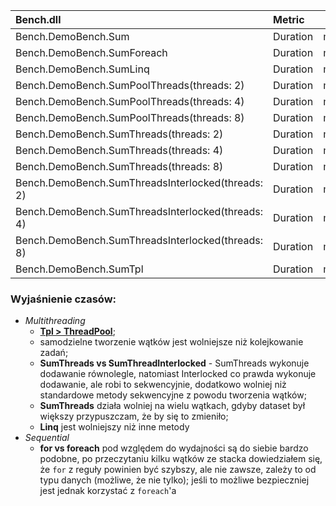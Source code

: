  Bench.dll                                         | Metric   | Unit | Iterations | Average | STDEV.S |     Min |     Max
:------------------------------------------------- |:-------- |:----:|:----------:| -------:| -------:| -------:| -------:
 Bench.DemoBench.Sum                               | Duration | msec |    1000    |   8.100 |   0.807 |   6.993 |  13.572
 Bench.DemoBench.SumForeach                        | Duration | msec |    1000    |   7.210 |   1.371 |   5.664 |  23.333
 Bench.DemoBench.SumLinq                           | Duration | msec |    186     |  53.953 |   3.322 |  50.052 |  76.196
 Bench.DemoBench.SumPoolThreads(threads: 2)        | Duration | msec |    1000    |   4.439 |   0.623 |   3.586 |  11.210
 Bench.DemoBench.SumPoolThreads(threads: 4)        | Duration | msec |    1000    |   3.742 |   1.298 |   1.929 |  14.347
 Bench.DemoBench.SumPoolThreads(threads: 8)        | Duration | msec |    1000    |   3.018 |   0.578 |   1.945 |  10.125
 Bench.DemoBench.SumThreads(threads: 2)            | Duration | msec |    1000    |   6.396 |   1.719 |   4.090 |  14.105
 Bench.DemoBench.SumThreads(threads: 4)            | Duration | msec |    1000    |   6.331 |   1.297 |   4.297 |  12.025
 Bench.DemoBench.SumThreads(threads: 8)            | Duration | msec |    1000    |   8.737 |  19.091 |   4.804 | 507.625
 Bench.DemoBench.SumThreadsInterlocked(threads: 2) | Duration | msec |     36     | 281.588 |  47.491 | 152.958 | 341.242
 Bench.DemoBench.SumThreadsInterlocked(threads: 4) | Duration | msec |     31     | 324.115 |  38.478 | 204.522 | 361.361
 Bench.DemoBench.SumThreadsInterlocked(threads: 8) | Duration | msec |     32     | 314.573 |  35.062 | 204.832 | 340.198
 Bench.DemoBench.SumTpl                            | Duration | msec |    1000    |   4.019 |   1.042 |   2.894 |  10.302

### Wyjaśnienie czasów:
* _Multithreading_
    * [__Tpl > ThreadPool__](https://devblogs.microsoft.com/pfxteam/choosing-between-the-task-parallel-library-and-the-threadpool/);
    * samodzielne tworzenie wątków jest wolniejsze niż kolejkowanie zadań;
    * __SumThreads vs SumThreadInterlocked__ - SumThreads wykonuje dodawanie równolegle, natomiast Interlocked co prawda wykonuje dodawanie, ale robi to sekwencyjnie, dodatkowo wolniej niż standardowe metody sekwencyjne z powodu tworzenia wątków;
    * __SumThreads__ działa wolniej na wielu wątkach, gdyby dataset był większy przypuszczam, że by się to zmieniło;
    * __Linq__ jest wolniejszy niż inne metody 
* _Sequential_
    * __for vs foreach__ 
      pod względem do wydajności są do siebie bardzo podobne, po przeczytaniu kilku wątków ze stacka dowiedziałem się, że `for` z reguły powinien być szybszy, ale nie zawsze, zależy to od typu danych (możliwe, że nie tylko);
      jeśli to możliwe bezpieczniej jest jednak korzystać z `foreach`'a
  